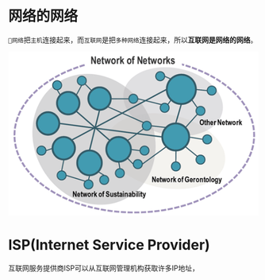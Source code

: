 # 网络的网络
`网络`把`主机`连接起来，而`互联网`是把`多种网络`连接起来，所以**互联网是网络的网络**。

![](https://raw.githubusercontent.com/CyC2018/CS-Notes/master/docs/notes/pics/network-of-networks.gif)

# ISP(Internet Service Provider)
互联网服务提供商ISP可以从互联网管理机构获取许多IP地址，